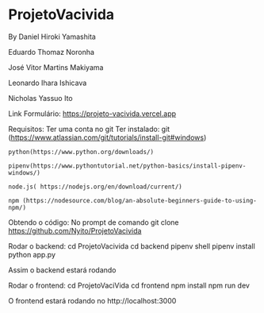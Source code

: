 # ProjetoVacivida

By
Daniel Hiroki Yamashita

Eduardo Thomaz Noronha

José Vitor Martins Makiyama

Leonardo Ihara Ishicava

Nicholas Yassuo Ito

Link Formulário:
https://projeto-vacivida.vercel.app

Requisitos:
  Ter uma conta no git
  Ter instalado:
    git (https://www.atlassian.com/git/tutorials/install-git#windows)
    
    python(https://www.python.org/downloads/)
    
    pipenv(https://www.pythontutorial.net/python-basics/install-pipenv-windows/)
    
    node.js( https://nodejs.org/en/download/current/)
    
    npm (https://nodesource.com/blog/an-absolute-beginners-guide-to-using-npm/)
    
  
Obtendo o código:
No prompt de comando
  git clone https://github.com/Nyito/ProjetoVacivida
  
Rodar o backend:
  cd ProjetoVacivida
  cd backend
  pipenv shell
  pipenv install
  python app.py
 
 Assim o backend estará rodando
 
Rodar o frontend:
  cd ProjetoVaciVida 
  cd frontend
  npm install
  npm run dev
  
  O frontend estará rodando no http://localhost:3000



  
  
 
